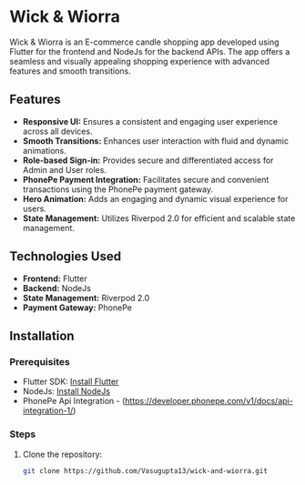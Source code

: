 # Wick & Wiorra

Wick & Wiorra is an E-commerce candle shopping app developed using Flutter for the frontend and NodeJs for the backend APIs. The app offers a seamless and visually appealing shopping experience with advanced features and smooth transitions.

## Features

- **Responsive UI:** Ensures a consistent and engaging user experience across all devices.
- **Smooth Transitions:** Enhances user interaction with fluid and dynamic animations.
- **Role-based Sign-in:** Provides secure and differentiated access for Admin and User roles.
- **PhonePe Payment Integration:** Facilitates secure and convenient transactions using the PhonePe payment gateway.
- **Hero Animation:** Adds an engaging and dynamic visual experience for users.
- **State Management:** Utilizes Riverpod 2.0 for efficient and scalable state management.

## Technologies Used

- **Frontend:** Flutter
- **Backend:** NodeJs
- **State Management:** Riverpod 2.0
- **Payment Gateway:** PhonePe

## Installation

### Prerequisites

- Flutter SDK: [Install Flutter](https://flutter.dev/docs/get-started/install)
- NodeJs: [Install NodeJs](https://nodejs.org/)
- PhonePe Api Integration - (https://developer.phonepe.com/v1/docs/api-integration-1/)

### Steps

1. Clone the repository:
   ```bash
   git clone https://github.com/Vasugupta13/wick-and-wiorra.git

